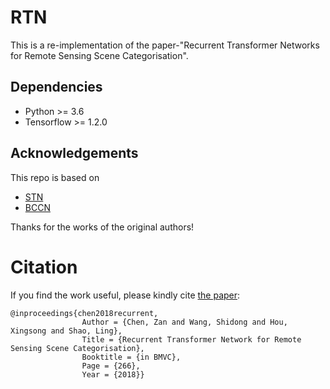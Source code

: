 # RTN

This is a re-implementation of the paper-"Recurrent Transformer Networks for Remote Sensing Scene Categorisation".

## Dependencies

- Python >= 3.6
- Tensorflow >= 1.2.0

## Acknowledgements

This repo is based on
  - [STN](https://github.com/kevinzakka/spatial-transformer-network)
  - [BCCN](https://github.com/YuqiHUO/bcnn)

Thanks for the works of the original authors!

# Citation
If you find the work useful, please kindly cite [the paper](https://ieeexplore.ieee.org/abstract/document/9052747):

    @inproceedings{chen2018recurrent,
                    Author = {Chen, Zan and Wang, Shidong and Hou, Xingsong and Shao, Ling},
                    Title = {Recurrent Transformer Network for Remote Sensing Scene Categorisation},
                    Booktitle = {in BMVC},
                    Page = {266},
                    Year = {2018}}
  
